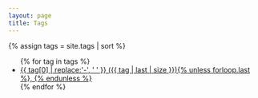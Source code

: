 ```yaml
---
layout: page
title: Tags
---
```


<section class="posts">
{% assign tags = site.tags | sort %}
<ul>
{% for tag in tags %}
 <li><a href="/tag/{{ tag | first | slugify }}/">{{ tag[0] | replace:'-', ' ' }} ({{ tag | last | size }}){% unless forloop.last %}, {% endunless %}</a></li>
{% endfor %}
</ul>

</section>
